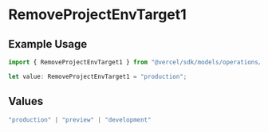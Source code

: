 # RemoveProjectEnvTarget1

## Example Usage

```typescript
import { RemoveProjectEnvTarget1 } from "@vercel/sdk/models/operations/removeprojectenv.js";

let value: RemoveProjectEnvTarget1 = "production";
```

## Values

```typescript
"production" | "preview" | "development"
```